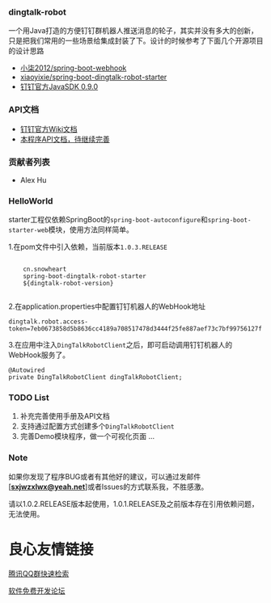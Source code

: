 ### dingtalk-robot

一个用Java打造的方便钉钉群机器人推送消息的轮子，其实并没有多大的创新，只是把我们常用的一些场景给集成封装了下。设计的时候参考了下面几个开源项目的设计思路

- [小柒2012/spring-boot-webhook](https://gitee.com/52itstyle/spring-boot-webhook)
- [xiaoyixie/spring-boot-dingtalk-robot-starter](https://gitee.com/xiaoyixie/spring-boot-dingtalk-robot-starter)
- [钉钉官方JavaSDK 0.9.0](https://download.alicdn.com/dingtalk-desktop/sdk/dingtalk-chatbot-sdk-0.9.0.zip)

### API文档
- [钉钉官方Wiki文档](https://ding-doc.dingtalk.com/doc#/serverapi2/qf2nxq)
- [本程序API文档，待继续完善](https://apidoc.gitee.com/snowheart/dingtalk-robot/)

### 贡献者列表

- Alex Hu

### HelloWorld

starter工程仅依赖SpringBoot的`spring-boot-autoconfigure`和`spring-boot-starter-web`模块，使用方法同样简单。

1.在pom文件中引入依赖，当前版本`1.0.3.RELEASE`

```        
 
    cn.snowheart 
    spring-boot-dingtalk-robot-starter 
    ${dingtalk-robot-version} 
 
```

2.在application.properties中配置钉钉机器人的WebHook地址
```
dingtalk.robot.access-token=7eb0673858d5b8636cc4189a708517478d3444f25fe887aef73c7bf99756127f
```

3.在应用中注入`DingTalkRobotClient`之后，即可启动调用钉钉机器人的WebHook服务了。

```
@Autowired
private DingTalkRobotClient dingTalkRobotClient;
```

### TODO List
1. 补充完善使用手册及API文档
2. 支持通过配置方式创建多个`DingTalkRobotClient`
3. 完善Demo模块程序，做一个可视化页面
...

### Note
如果你发现了程序BUG或者有其他好的建议，可以通过发邮件[**sxjwzxlwx@yeah.net**]或者Issues的方式联系我，不胜感激。

请以1.0.2.RELEASE版本起使用，1.0.1.RELEASE及之前版本存在引用依赖问题，无法使用。

 # 良心友情链接

[腾讯QQ群快速检索](http://u.720life.cn/s/8cf73f7c)

[软件免费开发论坛](http://u.720life.cn/s/bbb01dc0)
